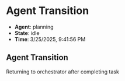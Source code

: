 # Agent Transition

- **Agent**: planning
- **State**: idle
- **Time**: 3/25/2025, 9:41:56 PM

## Agent Transition

Returning to orchestrator after completing task

